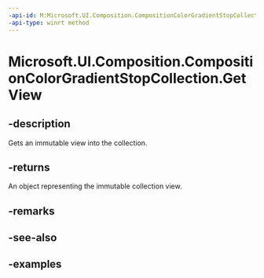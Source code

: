 ```yaml
---
-api-id: M:Microsoft.UI.Composition.CompositionColorGradientStopCollection.GetView
-api-type: winrt method
---
```


<!-- Method syntax.
public IVectorView<CompositionColorGradientStop> CompositionColorGradientStopCollection.GetView()
-->

# Microsoft.UI.Composition.CompositionColorGradientStopCollection.GetView

## -description

Gets an immutable view into the collection.

## -returns

An object representing the immutable collection view.

## -remarks

## -see-also

## -examples

